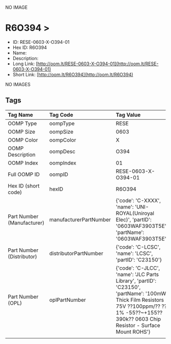 


  
NO IMAGE  
# R6O394 > 

- ID: RESE-0603-X-O394-01
- Hex ID: R6O394
- Name: 
- Description: 
- Long Link: [http://oom.lt/RESE-0603-X-O394-01](http://oom.lt/RESE-0603-X-O394-01)
- Short Link: [http://oom.lt/R6O394](http://oom.lt/R6O394)
  
NO IMAGES  
## Tags
  

|Tag Name|Tag Code|Tag Value|
| :--- | :--- | :--- |
|OOMP Type|oompType|RESE|
|OOMP Size|oompSize|0603|
|OOMP Color|oompColor|X|
|OOMP Description|oompDesc|O394|
|OOMP Index|oompIndex|01|
|Full OOMP ID|oompID|RESE-0603-X-O394-01|
|Hex ID (short code)|hexID|R6O394|
|Part Number (Manufacturer)|manufacturerPartNumber|{'code': 'C-XXXX', 'name': 'UNI-ROYAL(Uniroyal Elec)', 'partID': '0603WAF3903T5E', 'partName': '0603WAF3903T5E'}|
|Part Number (Distributor)|distributorPartNumber|{'code': 'C-LCSC', 'name': 'LCSC', 'partID': 'C23150'}|
|Part Number (OPL)|oplPartNumber|{'code': 'C-JLCC', 'name': 'JLC Parts Library', 'partID': 'C23150', 'partName': '100mW Thick Film Resistors 75V ??100ppm/?? ??1% -55??~+155?? 390k?? 0603  Chip Resistor - Surface Mount ROHS'}|
||||

